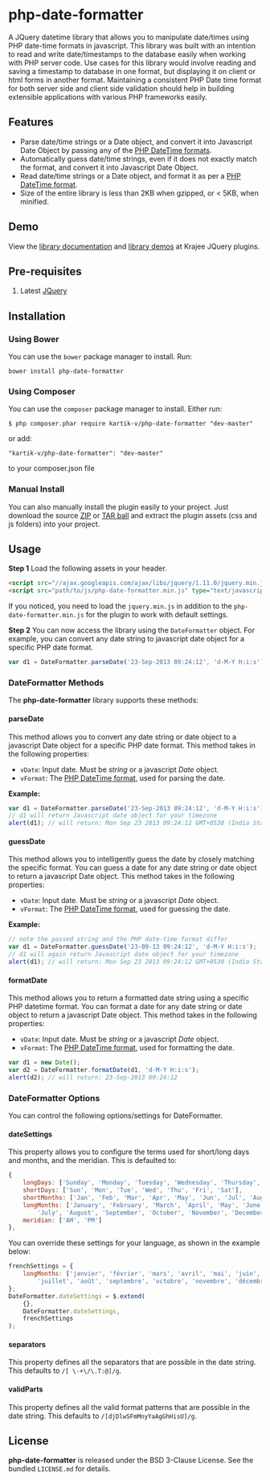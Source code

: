 php-date-formatter
==================

A JQuery datetime library that allows you to manipulate date/times using PHP date-time formats in javascript. This library was built with an intention 
to read and write date/timestamps to the database easily when working with PHP server code. Use cases for this library would involve reading and saving a 
timestamp to database in one format, but displaying it on client or html forms in another format. Maintaining a consistent PHP Date time format for both 
server side and client side validation should help in building extensible applications with various PHP frameworks easily.

## Features

- Parse date/time strings or a Date object, and convert it into Javascript Date Object by passing any of the [PHP DateTime formats](http://php.net/manual/en/function.date.php).
- Automatically guess date/time strings, even if it does not exactly match the format, and convert it into Javascript Date Object.
- Read date/time strings or a Date object, and format it as per a [PHP DateTime format](http://php.net/manual/en/function.date.php).
- Size of the entire library is less than 2KB when gzipped, or < 5KB, when minified.

## Demo

View the [library documentation](http://plugins.krajee.com/php-date-formatter) and
[library demos](http://plugins.krajee.com/php-date-formatter/demo) at Krajee JQuery plugins.

## Pre-requisites

1. Latest [JQuery](http://jquery.com/)

## Installation

### Using Bower
You can use the `bower` package manager to install. Run:

    bower install php-date-formatter

### Using Composer
You can use the `composer` package manager to install. Either run:

    $ php composer.phar require kartik-v/php-date-formatter "dev-master"

or add:

    "kartik-v/php-date-formatter": "dev-master"

to your composer.json file

### Manual Install

You can also manually install the plugin easily to your project. Just download the source
[ZIP](https://github.com/kartik-v/php-date-formatter/zipball/master) or
[TAR ball](https://github.com/kartik-v/php-date-formatter/tarball/master) and extract the
plugin assets (css and js folders) into your project.

## Usage

**Step 1** Load the following assets in your header.

```html
<script src="//ajax.googleapis.com/ajax/libs/jquery/1.11.0/jquery.min.js"></script>
<script src="path/to/js/php-date-formatter.min.js" type="text/javascript"></script>
```

If you noticed, you need to load the `jquery.min.js` in addition to the `php-date-formatter.min.js` for the plugin to work with default settings.

**Step 2** You can now access the library using the `DateFormatter` object. For example, you can convert any date string to javascript date object for a specific PHP date format.

```js
var d1 = DateFormatter.parseDate('23-Sep-2013 09:24:12', 'd-M-Y H:i:s');
```

### DateFormatter Methods
The **php-date-formatter** library supports these methods:

#### parseDate
This method allows you to convert any date string or date object to a javascript Date object for a specific PHP date format. This method takes in the following properties:

- `vDate`: Input date. Must be _string_ or a javascript _Date_ object.
- `vFormat`: The [PHP DateTime format](http://php.net/manual/en/function.date.php), used for parsing the date.

**Example:**

```js
var d1 = DateFormatter.parseDate('23-Sep-2013 09:24:12', 'd-M-Y H:i:s');
// d1 will return Javascript date object for your timezone
alert(d1); // will return: Mon Sep 23 2013 09:24:12 GMT+0530 (India Standard Time)
```

#### guessDate
This method allows you to intelligently guess the date by closely matching the specific format. You can guess a date for any date string or date object to return a javascript Date object. This method takes in the following properties:

- `vDate`: Input date. Must be _string_ or a javascript _Date_ object.
- `vFormat`: The [PHP DateTime format](http://php.net/manual/en/function.date.php), used for guessing the date.

**Example:**

```js
// note the passed string and the PHP date-time format differ
var d1 = DateFormatter.guessDate('23-09-13 09:24:12', 'd-M-Y H:i:s'); 
// d1 will again return Javascript date object for your timezone
alert(d1); // will return: Mon Sep 23 2013 09:24:12 GMT+0530 (India Standard Time)
```

#### formatDate
This method allows you to return a formatted date string using a specific PHP datetime format. You can format a date for any date string or date object to return a javascript Date object. This method takes in the following properties:

- `vDate`: Input date. Must be _string_ or a javascript _Date_ object.
- `vFormat`: The [PHP DateTime format](http://php.net/manual/en/function.date.php), used for formatting the date.

```js
var d1 = new Date();
var d2 = DateFormatter.formatDate(d1, 'd-M-Y H:i:s');
alert(d2); // will return: 23-Sep-2013 09:24:12
```

### DateFormatter Options

You can control the following options/settings for DateFormatter. 

#### dateSettings
This property allows you to configure the terms used for short/long days and months, and the meridian. This is defaulted to:

```js
{
    longDays: ['Sunday', 'Monday', 'Tuesday', 'Wednesday', 'Thursday', 'Friday', 'Saturday'],
    shortDays: ['Sun', 'Mon', 'Tue', 'Wed', 'Thu', 'Fri', 'Sat'],
    shortMonths: ['Jan', 'Feb', 'Mar', 'Apr', 'May', 'Jun', 'Jul', 'Aug', 'Sep', 'Oct', 'Nov', 'Dec'],
    longMonths: ['January', 'February', 'March', 'April', 'May', 'June',
        'July', 'August', 'September', 'October', 'November', 'December'],
    meridian: ['AM', 'PM']
},
```

You can override these settings for your language, as shown in the example below:

```js
frenchSettings = {
    longMonths: ['janvier', 'février', 'mars', 'avril', 'mai', 'juin', 
        'juillet', 'août', 'septembre', 'octobre', 'novembre', 'décembre"]
};
DateFormatter.dateSettings = $.extend(
    {},
    DateFormatter.dateSettings,
    frenchSettings
);
```

#### separators
This property defines all the separators that are possible in the date string. This defaults to `/[ \-+\/\.T:@]/g`.

#### validParts
This property defines all the valid format patterns that are possible in the date string. This defaults to `/[djDlwSFmMnyYaAgGhHisU]/g`.

## License

**php-date-formatter** is released under the BSD 3-Clause License. See the bundled `LICENSE.md` for details.